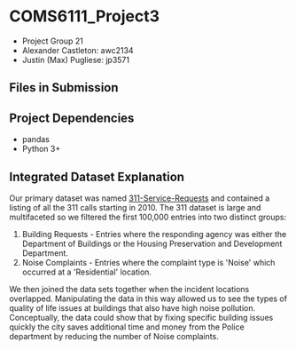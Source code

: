 # COMS6111_Project3

* Project Group 21
* Alexander Castleton: awc2134
* Justin (Max) Pugliese: jp3571

## Files in Submission

## Project Dependencies
* pandas
* Python 3+

## Integrated Dataset Explanation

Our primary dataset was named [311-Service-Requests](https://data.cityofnewyork.us/Social-Services/311-Service-Requests/fvrb-kbbt) and contained a listing of all the 311 calls starting in 2010. The 311 dataset is large and multifaceted so we filtered the first 100,000 entries into two distinct groups:

1. Building Requests - Entries where the responding agency was either the Department of Buildings or the Housing Preservation and Development Department.
2. Noise Complaints - Entries where the complaint type is 'Noise' which occurred at a 'Residential' location.

We then joined the data sets together when the incident locations overlapped. Manipulating the data in this way allowed us to see the types of quality of life issues at buildings that also have high noise pollution. Conceptually, the data could show that by fixing specific building issues quickly the city saves additional time and money from the Police department by reducing the number of Noise complaints.

